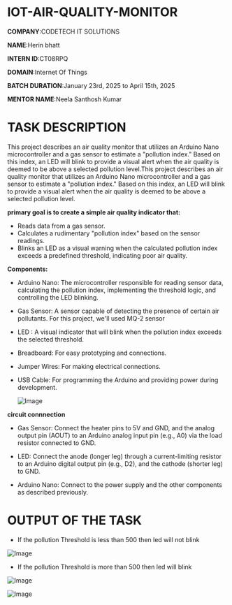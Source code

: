 # IOT-AIR-QUALITY-MONITOR

**COMPANY**:CODETECH IT SOLUTIONS

**NAME**:Herin bhatt

**INTERN ID**:CT08RPQ

**DOMAIN**:Internet Of Things

**BATCH DURATION**:January 23rd, 2025 to April 15th, 2025

**MENTOR NAME**:Neela Santhosh Kumar

# TASK DESCRIPTION

This project describes an air quality monitor that utilizes an Arduino Nano microcontroller and a gas sensor to estimate a "pollution index." Based on this index, an LED will blink to provide a visual alert when the air quality is deemed to be above a selected pollution level.This project describes an air quality monitor that utilizes an Arduino Nano microcontroller and a gas sensor to estimate a "pollution index." Based on this index, an LED will blink to provide a visual alert when the air quality is deemed to be above a selected pollution level.

**primary goal is to create a simple air quality indicator that:**

- Reads data from a gas sensor.
- Calculates a rudimentary "pollution index" based on the sensor readings.
- Blinks an LED as a visual warning when the calculated pollution index exceeds a predefined threshold, indicating poor air 
  quality.
  
**Components:**

- Arduino Nano: The microcontroller responsible for reading sensor data, calculating the pollution index, implementing the 
  threshold logic, and controlling the LED blinking.

- Gas Sensor: A sensor capable of detecting the presence of certain air pollutants. For this project, we'll used MQ-2 sensor
  
- LED : A visual indicator that will blink when the pollution index exceeds the selected threshold. 

- Breadboard: For easy prototyping and connections.

- Jumper Wires: For making electrical connections.

- USB Cable: For programming the Arduino and providing power during development.

  ![Image](https://github.com/user-attachments/assets/1b8ada83-de5a-4b2b-975f-f5d34f5b79c2)

**circuit connnection**

- Gas Sensor: Connect the heater pins to 5V and GND, and the analog output pin (AOUT) to an Arduino analog input pin (e.g., 
  A0) via the load resistor connected to GND.

- LED: Connect the anode (longer leg) through a current-limiting resistor to an Arduino digital output pin (e.g., D2), and 
  the cathode (shorter leg) to GND.

- Arduino Nano: Connect to the power supply and the other components as described previously.

# OUTPUT OF THE TASK

- If the pollution Threshold is less than 500 then led will not blink
  
![Image](https://github.com/user-attachments/assets/aab56499-090d-48f2-a2cc-3156e7e985c3)

- If the pollution Threshold is more than 500 then led will blink

![Image](https://github.com/user-attachments/assets/13e46166-7708-462d-9499-6212c8f57983)

![Image](https://github.com/user-attachments/assets/75ef8119-0960-43c6-882d-2d97e692b6b2)


